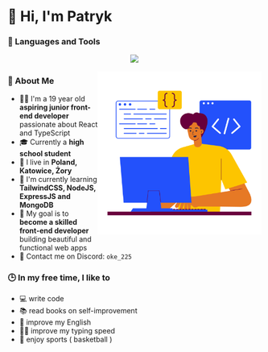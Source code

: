 # 👋 Hi, I'm Patryk

### 🔧 Languages and Tools

<p align="center">
  <a href="https://skillicons.dev">
    <img src="https://skillicons.dev/icons?i=html,css,js,ts,sass,react,tailwind,materialui,nodejs,express,mongodb,vscode,git,github" />
  </a>
</p>

<img align="right" alt="img" src="src/full-stack.png" width="325px"/>

### 🧐 About Me

- 🧑🏻 I'm a 19 year old **aspiring junior front-end developer** passionate about React and TypeScript
- 🎓 Currently a **high school student**
- 📌 I live in **Poland, Katowice, Żory**
- 🧠 I'm currently learning **TailwindCSS, NodeJS, ExpressJS and MongoDB**
- 🎯 My goal is to **become a skilled front-end developer** building beautiful and functional web apps
- 📩 Contact me on Discord: `oke_225`

### 🕒 In my free time, I like to

- 💻 write code
- 📚 read books on self-improvement
- 💬 improve my English
- 🖐🏻 improve my typing speed
- 🏀 enjoy sports ( basketball )
